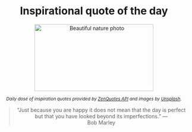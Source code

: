 
<div align="center">

# Inspirational quote of the day

<img src="./data/photo.jpeg" alt="Beautiful nature photo" width="320" height="180">

<sub><i>Daily dose of inspiration quotes provided by [ZenQuotes API](https://zenquotes.io/) and images by [Unsplash](https://unsplash.com/).</i></sub>


<blockquote>&ldquo;Just because you are happy it does not mean that the day is perfect but that you have looked beyond its imperfections.&rdquo; &mdash; <footer>Bob Marley</footer></blockquote>

</div>
